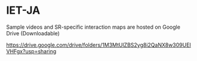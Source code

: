 # IET-JA

Sample videos and SR-specific interaction maps are hosted on Google Drive (Downloadable)

https://drive.google.com/drive/folders/1M3MtUlZBS2yg8i2QaNX8w309UEIVHFgx?usp=sharing
